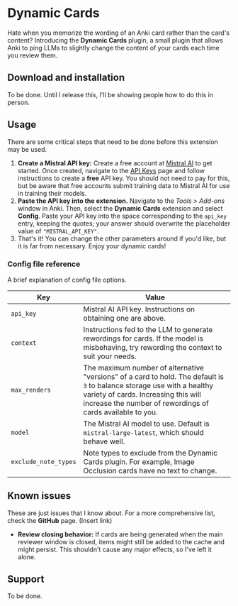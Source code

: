# Dynamic Cards

Hate when you memorize the wording of an Anki card rather than the card's
content? Introducing the **Dynamic Cards** plugin, a small plugin
that allows Anki to ping LLMs to slightly change the content of your cards
each time you review them.

## Download and installation

To be done. Until I release this, I'll be showing people how to do this in
person.

## Usage

There are some critical steps that need to be done before this extension may
be used.

1. **Create a Mistral API key:** Create a free account at
   [Mistral AI](https://console.mistral.ai/) to get started. Once created,
   navigate to the [API Keys](https://console.mistral.ai/api-keys/) page
   and follow instructions to create a **free** API key. You should not need
   to pay for this, but be aware that free accounts submit training data to
   Mistral AI for use in training their models.
2. **Paste the API key into the extension.** Navigate to the *Tools > Add-ons*
   window in Anki. Then, select the **Dynamic Cards** extension and select
   **Config**. Paste your API key into the space corresponding to the `api_key`
   entry, keeping the quotes; your answer should overwrite the placeholder value
   of `"MISTRAL_API_KEY"`.
3. That's it! You can change the other parameters around if you'd like, but it
   is far from necessary. Enjoy your dynamic cards!

### Config file reference

A brief explanation of config file options.

| Key | Value |
| --- | ----- |
| `api_key` | Mistral AI API key. Instructions on obtaining one are above. |
| `context` | Instructions fed to the LLM to generate rewordings for cards. If the model is misbehaving, try rewording the context to suit your needs. |
| `max_renders` | The maximum number of alternative "versions" of a card to hold. The default is `3` to balance storage use with a healthy variety of cards. Increasing this will increase the number of rewordings of cards available to you. |
| `model` | The Mistral AI model to use. Default is `mistral-large-latest`, which should behave well. | 
| `exclude_note_types` | Note types to exclude from the Dynamic Cards plugin. For example, Image Occlusion cards have no text to change. |

## Known issues

These are just issues that I know about. For a more comprehensive list, check the **GitHub** page. (Insert link)

* **Review closing behavior:** If cards are being generated when the main
  reviewer window is closed, items might still be added to the cache and
  might persist. This shouldn't cause any major effects, so I've left it
  alone.

## Support

To be done.